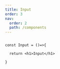 ```yaml
---
title: Input
order: 3
nav:
  order: 2
  path: /components
---
```


```

const Input = ()=>{

  return <h1>Input</h1>

}
```
